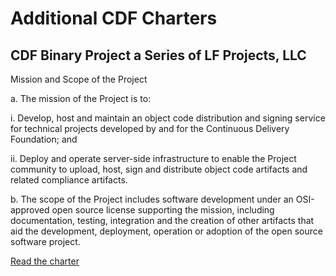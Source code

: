 # Additional CDF Charters

## CDF Binary Project a Series of LF Projects, LLC

Mission and Scope of the Project

a. The mission of the Project is to:

  i. Develop, host and maintain an object code distribution and signing service
for technical projects developed by and for the Continuous Delivery
Foundation; and

  ii. Deploy and operate server-side infrastructure to enable the Project
community to upload, host, sign and distribute object code artifacts and
related compliance artifacts.

b. The scope of the Project includes software development under an OSI-approved
open source license supporting the mission, including documentation, testing,
integration and the creation of other artifacts that aid the development,
deployment, operation or adoption of the open source software project.

[Read the charter](https://github.com/cdfoundation/charter/blob/master/addtitional_charters/CDF%20Binary%20Project%20Technical%20Charter.docx.pdf)
